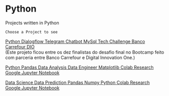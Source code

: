 # Python
Projects written in Python

    Choose a Project to see

[Python Dialogflow Telegram Chatbot MySql Tech Challenge Banco Carrefour DIO](https://github.com/vini-insight/techChallengeBancoCarrefourDIO)
<br>(Este projeto ficou entre os dez finalistas do desafio final no Bootcamp feito com parceria entre Banco Carrefour e Digital Innovation One.)</br>

[Python Pandas Data Analysis Data Engineer Matplotlib Colab Research Google Jupyter Notebook](https://github.com/vini-insight/Python_Pandas_Data_Analysis_Data_Engineer_Matplotlib_Colab_Research_Google_Jupyter_Notebook)

[Data Science Data Prediction Pandas Numpy Python Colab Research Google Jupyter Notebook](https://github.com/vini-insight/Data_Science_Data_Prediction_Pandas_Numpy_Python_Colab_Research_Google_Jupyter_Notebook)
